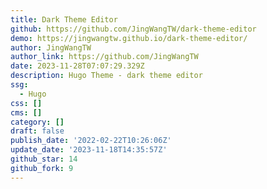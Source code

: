 ```yaml
---
title: Dark Theme Editor
github: https://github.com/JingWangTW/dark-theme-editor
demo: https://jingwangtw.github.io/dark-theme-editor/
author: JingWangTW
author_link: https://github.com/JingWangTW
date: 2023-11-28T07:07:29.329Z
description: Hugo Theme - dark theme editor
ssg:
  - Hugo
css: []
cms: []
category: []
draft: false
publish_date: '2022-02-22T10:26:06Z'
update_date: '2023-11-18T14:35:57Z'
github_star: 14
github_fork: 9
---
```


